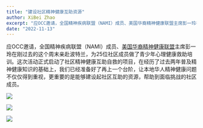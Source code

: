 ```yaml
---
title: "建设社区精神健康互助资源"
author: XiBei Zhao
excerpt: "应OCC邀请，全国精神疾病联盟（NAMI）成员、美国华裔精神健康联盟主席彭一玲在刚过去的这个周末亲赴波特兰，为25位社区成员做了青少年心理健康救助培训。这次活动正式启动了社区精神健康互助自救的项目，在经历了过去两年普及精神健康知识的基础上，我们已经准备好了再上一个台阶，让本地华人精神健康问题不仅仅得到重视，更重要的是能够建设起社区互助的资源，帮助到面临挑战的社区成员。"
date: "2022-11-13"
---
```


应OCC邀请，全国精神疾病联盟（NAMI）成员、[美国华裔精神健康联盟](https://www.mhacc-usa.org/)主席彭一玲在刚过去的这个周末亲赴波特兰，为25位社区成员做了青少年心理健康救助培训。这次活动正式启动了社区精神健康互助自救的项目，在经历了过去两年普及精神健康知识的基础上，我们已经准备好了再上一个台阶，让本地华人精神健康问题不仅仅得到重视，更重要的是能够建设起社区互助的资源，帮助到面临挑战的社区成员。

![](https://res.cloudinary.com/dhngj18do/image/upload/f_auto,q_auto/v1/images/315472384_166266709371753_8644854094172993473_n)

![](https://res.cloudinary.com/dhngj18do/image/upload/f_auto,q_auto/v1/images/315834938_166266719371752_7040941438404094435_n)

![](https://res.cloudinary.com/dhngj18do/image/upload/f_auto,q_auto/v1/images/315516172_166266699371754_3087915664402980590_n)
